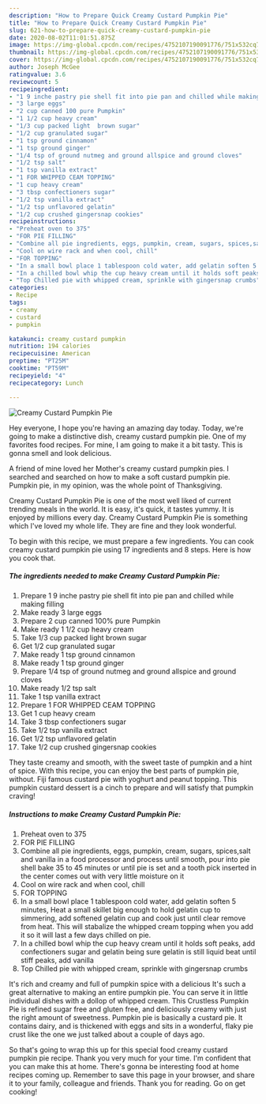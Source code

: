 ```yaml
---
description: "How to Prepare Quick Creamy Custard Pumpkin Pie"
title: "How to Prepare Quick Creamy Custard Pumpkin Pie"
slug: 621-how-to-prepare-quick-creamy-custard-pumpkin-pie
date: 2020-08-02T11:01:51.875Z
image: https://img-global.cpcdn.com/recipes/4752107190091776/751x532cq70/creamy-custard-pumpkin-pie-recipe-main-photo.jpg
thumbnail: https://img-global.cpcdn.com/recipes/4752107190091776/751x532cq70/creamy-custard-pumpkin-pie-recipe-main-photo.jpg
cover: https://img-global.cpcdn.com/recipes/4752107190091776/751x532cq70/creamy-custard-pumpkin-pie-recipe-main-photo.jpg
author: Joseph McGee
ratingvalue: 3.6
reviewcount: 5
recipeingredient:
- "1 9 inche pastry pie shell fit into pie pan and chilled while making filling"
- "3 large eggs"
- "2 cup canned 100 pure Pumpkin"
- "1 1/2 cup heavy cream"
- "1/3 cup packed light  brown sugar"
- "1/2 cup granulated sugar"
- "1 tsp ground cinnamon"
- "1 tsp ground ginger"
- "1/4 tsp of ground nutmeg and ground allspice and ground cloves"
- "1/2 tsp salt"
- "1 tsp vanilla extract"
- "1 FOR WHIPPED CEAM TOPPING"
- "1 cup heavy cream"
- "3 tbsp confectioners sugar"
- "1/2 tsp vanilla extract"
- "1/2 tsp unflavored gelatin"
- "1/2 cup crushed gingersnap cookies"
recipeinstructions:
- "Preheat oven to 375"
- "FOR PIE FILLING"
- "Combine all pie ingredients, eggs, pumpkin, cream, sugars, spices,salt and vanilla in a food processor and process until smooth, pour into pie shell bake 35 to 45 minutes or until pie is set and a tooth pick inserted in the center comes out with very little moisture on it"
- "Cool on wire rack and when cool, chill"
- "FOR TOPPING"
- "In a small bowl place 1 tablespoon cold water, add gelatin soften 5 minutes, Heat a small skillet big enough to hold gelatin cup to simmering, add softened gelatin cup and cook just until clear remove from heat. This will stabalize the whipped cream topping when you add it so it will last a few days chilled on pie."
- "In a chilled bowl whip the cup heavy cream until it holds soft peaks, add confectioners sugar and gelatin being sure gelatin is still liquid beat until stiff peaks, add vanilla"
- "Top Chilled pie with whipped cream, sprinkle with gingersnap crumbs"
categories:
- Recipe
tags:
- creamy
- custard
- pumpkin

katakunci: creamy custard pumpkin 
nutrition: 194 calories
recipecuisine: American
preptime: "PT25M"
cooktime: "PT59M"
recipeyield: "4"
recipecategory: Lunch

---
```



![Creamy Custard Pumpkin Pie](https://img-global.cpcdn.com/recipes/4752107190091776/751x532cq70/creamy-custard-pumpkin-pie-recipe-main-photo.jpg)

Hey everyone, I hope you're having an amazing day today. Today, we're going to make a distinctive dish, creamy custard pumpkin pie. One of my favorites food recipes. For mine, I am going to make it a bit tasty. This is gonna smell and look delicious.

A friend of mine loved her Mother&#39;s creamy custard pumpkin pies. I searched and searched on how to make a soft custard pumpkin pie. Pumpkin pie, in my opinion, was the whole point of Thanksgiving.

Creamy Custard Pumpkin Pie is one of the most well liked of current trending meals in the world. It is easy, it's quick, it tastes yummy. It is enjoyed by millions every day. Creamy Custard Pumpkin Pie is something which I've loved my whole life. They are fine and they look wonderful.


To begin with this recipe, we must prepare a few ingredients. You can cook creamy custard pumpkin pie using 17 ingredients and 8 steps. Here is how you cook that.

<!--inarticleads1-->

##### The ingredients needed to make Creamy Custard Pumpkin Pie:

1. Prepare 1 9 inche pastry pie shell fit into pie pan and chilled while making filling
1. Make ready 3 large eggs
1. Prepare 2 cup canned 100% pure Pumpkin
1. Make ready 1 1/2 cup heavy cream
1. Take 1/3 cup packed light  brown sugar
1. Get 1/2 cup granulated sugar
1. Make ready 1 tsp ground cinnamon
1. Make ready 1 tsp ground ginger
1. Prepare 1/4 tsp of ground nutmeg and ground allspice and ground cloves
1. Make ready 1/2 tsp salt
1. Take 1 tsp vanilla extract
1. Prepare 1 FOR WHIPPED CEAM TOPPING
1. Get 1 cup heavy cream
1. Take 3 tbsp confectioners sugar
1. Take 1/2 tsp vanilla extract
1. Get 1/2 tsp unflavored gelatin
1. Take 1/2 cup crushed gingersnap cookies


They taste creamy and smooth, with the sweet taste of pumpkin and a hint of spice. With this recipe, you can enjoy the best parts of pumpkin pie, without. Fiji famous custard pie with yoghurt and peanut topping. This pumpkin custard dessert is a cinch to prepare and will satisfy that pumpkin craving! 

<!--inarticleads2-->

##### Instructions to make Creamy Custard Pumpkin Pie:

1. Preheat oven to 375
1. FOR PIE FILLING
1. Combine all pie ingredients, eggs, pumpkin, cream, sugars, spices,salt and vanilla in a food processor and process until smooth, pour into pie shell bake 35 to 45 minutes or until pie is set and a tooth pick inserted in the center comes out with very little moisture on it
1. Cool on wire rack and when cool, chill
1. FOR TOPPING
1. In a small bowl place 1 tablespoon cold water, add gelatin soften 5 minutes, Heat a small skillet big enough to hold gelatin cup to simmering, add softened gelatin cup and cook just until clear remove from heat. This will stabalize the whipped cream topping when you add it so it will last a few days chilled on pie.
1. In a chilled bowl whip the cup heavy cream until it holds soft peaks, add confectioners sugar and gelatin being sure gelatin is still liquid beat until stiff peaks, add vanilla
1. Top Chilled pie with whipped cream, sprinkle with gingersnap crumbs


It&#39;s rich and creamy and full of pumpkin spice with a delicious It&#39;s such a great alternative to making an entire pumpkin pie. You can serve it in little individual dishes with a dollop of whipped cream. This Crustless Pumpkin Pie is refined sugar free and gluten free, and deliciously creamy with just the right amount of sweetness. Pumpkin pie is basically a custard pie. It contains dairy, and is thickened with eggs and sits in a wonderful, flaky pie crust like the one we just talked about a couple of days ago. 

So that's going to wrap this up for this special food creamy custard pumpkin pie recipe. Thank you very much for your time. I'm confident that you can make this at home. There's gonna be interesting food at home recipes coming up. Remember to save this page in your browser, and share it to your family, colleague and friends. Thank you for reading. Go on get cooking!
